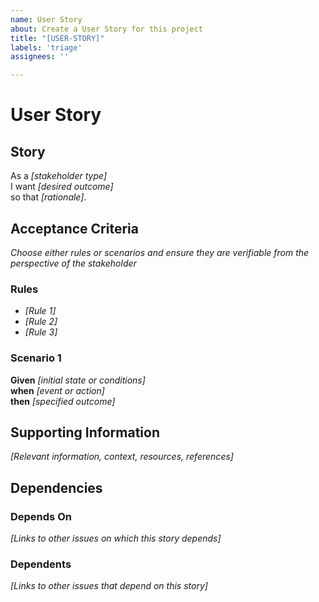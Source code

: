 ```yaml
---
name: User Story
about: Create a User Story for this project
title: "[USER-STORY]"
labels: 'triage'
assignees: ''

---
```


<!--
- Add to the end of the "[REQUEST]" title of this issue to briefly identify the request.
- Modify the following template by replacing the place-holders that look _[like this]_ with meaningful content.
-->


# User Story

## Story
As a _[stakeholder type]_ <br>
I want _[desired outcome]_ <br>
so that _[rationale]_.

## Acceptance Criteria
_Choose either rules or scenarios and ensure they are verifiable from the perspective of the stakeholder_

### Rules
* _[Rule 1]_
* _[Rule 2]_
* _[Rule 3]_

### Scenario 1
**Given**  _[initial state or conditions]_  
**when**  _[event or action]_  
**then**  _[specified outcome]_  


## Supporting Information
_[Relevant information, context, resources, references]_

## Dependencies   
### Depends On   
_[Links to other issues on which this story depends]_  
### Dependents  
_[Links to other issues that depend on this story]_  
